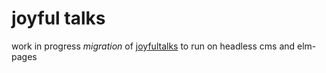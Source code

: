 # joyful talks

work in progress _migration_ of [joyfultalks](https://joyfultalks.com/) to run on headless cms and elm-pages